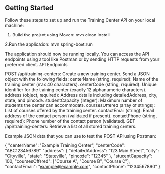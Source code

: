 ## Getting Started

Follow these steps to set up and run the Training Center API on your local machine:



1. Build the project using Maven:
mvn clean install

2.Run the application:
mvn spring-boot:run

The application should now be running locally. You can access the API endpoints using a tool like Postman or by sending HTTP requests from your preferred client.
API Endpoints

POST /api/training-centers: Create a new training center. Send a JSON object with the following fields:
centerName (string, required): Name of the training center (max 40 characters).
centerCode (string, required): Unique identifier for the training center (exactly 12 alphanumeric characters).
address (object, required): Address details including detailedAddress, city, state, and pincode.
studentCapacity (integer): Maximum number of students the center can accommodate.
coursesOffered (array of strings): List of courses offered by the training center.
contactEmail (string): Email address of the contact person (validated if present).
contactPhone (string, required): Phone number of the contact person (validated).
GET /api/training-centers: Retrieve a list of all stored training centers.


Example JSON data that you can use to test the POST API using Postman:

{
  "centerName": "Example Training Center",
  "centerCode": "ABC123456789",
  "address": {
    "detailedAddress": "123 Main Street",
    "city": "Cityville",
    "state": "Stateville",
    "pincode": "12345"
  },
  "studentCapacity": 100,
  "coursesOffered": ["Course A", "Course B", "Course C"],
  "contactEmail": "example@example.com",
  "contactPhone": "1234567890"
  }
